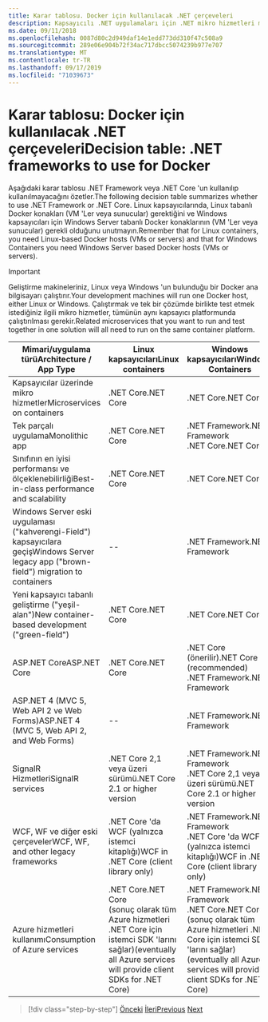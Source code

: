```yaml
---
title: Karar tablosu. Docker için kullanılacak .NET çerçeveleri
description: Kapsayıcılı .NET uygulamaları için .NET mikro hizmetleri mimarisi | Karar tablosu, Docker için kullanılacak .NET çerçeveleri
ms.date: 09/11/2018
ms.openlocfilehash: 0087d80c2d949daf14e1edd773dd310f47c508a9
ms.sourcegitcommit: 289e06e904b72f34ac717dbcc5074239b977e707
ms.translationtype: MT
ms.contentlocale: tr-TR
ms.lasthandoff: 09/17/2019
ms.locfileid: "71039673"
---
```

# <a name="decision-table-net-frameworks-to-use-for-docker"></a><span data-ttu-id="4c8bb-104">Karar tablosu: Docker için kullanılacak .NET çerçeveleri</span><span class="sxs-lookup"><span data-stu-id="4c8bb-104">Decision table: .NET frameworks to use for Docker</span></span>

<span data-ttu-id="4c8bb-105">Aşağıdaki karar tablosu .NET Framework veya .NET Core 'un kullanılıp kullanılmayacağını özetler.</span><span class="sxs-lookup"><span data-stu-id="4c8bb-105">The following decision table summarizes whether to use .NET Framework or .NET Core.</span></span> <span data-ttu-id="4c8bb-106">Linux kapsayıcılarında, Linux tabanlı Docker konakları (VM 'Ler veya sunucular) gerektiğini ve Windows kapsayıcıları için Windows Server tabanlı Docker konaklarının (VM 'Ler veya sunucular) gerekli olduğunu unutmayın.</span><span class="sxs-lookup"><span data-stu-id="4c8bb-106">Remember that for Linux containers, you need Linux-based Docker hosts (VMs or servers) and that for Windows Containers you need Windows Server based Docker hosts (VMs or servers).</span></span>

> [!IMPORTANT]
> <span data-ttu-id="4c8bb-107">Geliştirme makineleriniz, Linux veya Windows 'un bulunduğu bir Docker ana bilgisayarı çalıştırır.</span><span class="sxs-lookup"><span data-stu-id="4c8bb-107">Your development machines will run one Docker host, either Linux or Windows.</span></span> <span data-ttu-id="4c8bb-108">Çalıştırmak ve tek bir çözümde birlikte test etmek istediğiniz ilgili mikro hizmetler, tümünün aynı kapsayıcı platformunda çalıştırılması gerekir.</span><span class="sxs-lookup"><span data-stu-id="4c8bb-108">Related microservices that you want to run and test together in one solution will all need to run on the same container platform.</span></span>

| <span data-ttu-id="4c8bb-109">Mimari/uygulama türü</span><span class="sxs-lookup"><span data-stu-id="4c8bb-109">Architecture / App Type</span></span> | <span data-ttu-id="4c8bb-110">Linux kapsayıcıları</span><span class="sxs-lookup"><span data-stu-id="4c8bb-110">Linux containers</span></span> | <span data-ttu-id="4c8bb-111">Windows kapsayıcıları</span><span class="sxs-lookup"><span data-stu-id="4c8bb-111">Windows Containers</span></span> |
|-------------------------|------------------|--------------------|
| <span data-ttu-id="4c8bb-112">Kapsayıcılar üzerinde mikro hizmetler</span><span class="sxs-lookup"><span data-stu-id="4c8bb-112">Microservices on containers</span></span> | <span data-ttu-id="4c8bb-113">.NET Core</span><span class="sxs-lookup"><span data-stu-id="4c8bb-113">.NET Core</span></span> | <span data-ttu-id="4c8bb-114">.NET Core</span><span class="sxs-lookup"><span data-stu-id="4c8bb-114">.NET Core</span></span> |
| <span data-ttu-id="4c8bb-115">Tek parçalı uygulama</span><span class="sxs-lookup"><span data-stu-id="4c8bb-115">Monolithic app</span></span> | <span data-ttu-id="4c8bb-116">.NET Core</span><span class="sxs-lookup"><span data-stu-id="4c8bb-116">.NET Core</span></span> | <span data-ttu-id="4c8bb-117">.NET Framework</span><span class="sxs-lookup"><span data-stu-id="4c8bb-117">.NET Framework</span></span> <br/> <span data-ttu-id="4c8bb-118">.NET Core</span><span class="sxs-lookup"><span data-stu-id="4c8bb-118">.NET Core</span></span> |
| <span data-ttu-id="4c8bb-119">Sınıfının en iyisi performansı ve ölçeklenebilirliği</span><span class="sxs-lookup"><span data-stu-id="4c8bb-119">Best-in-class performance and scalability</span></span> | <span data-ttu-id="4c8bb-120">.NET Core</span><span class="sxs-lookup"><span data-stu-id="4c8bb-120">.NET Core</span></span> | <span data-ttu-id="4c8bb-121">.NET Core</span><span class="sxs-lookup"><span data-stu-id="4c8bb-121">.NET Core</span></span> |
| <span data-ttu-id="4c8bb-122">Windows Server eski uygulaması ("kahverengi-Field") kapsayıcılara geçiş</span><span class="sxs-lookup"><span data-stu-id="4c8bb-122">Windows Server legacy app ("brown-field") migration to containers</span></span> | -- | <span data-ttu-id="4c8bb-123">.NET Framework</span><span class="sxs-lookup"><span data-stu-id="4c8bb-123">.NET Framework</span></span> |
| <span data-ttu-id="4c8bb-124">Yeni kapsayıcı tabanlı geliştirme ("yeşil-alan")</span><span class="sxs-lookup"><span data-stu-id="4c8bb-124">New container-based development ("green-field")</span></span> | <span data-ttu-id="4c8bb-125">.NET Core</span><span class="sxs-lookup"><span data-stu-id="4c8bb-125">.NET Core</span></span> | <span data-ttu-id="4c8bb-126">.NET Core</span><span class="sxs-lookup"><span data-stu-id="4c8bb-126">.NET Core</span></span> |
| <span data-ttu-id="4c8bb-127">ASP.NET Core</span><span class="sxs-lookup"><span data-stu-id="4c8bb-127">ASP.NET Core</span></span> | <span data-ttu-id="4c8bb-128">.NET Core</span><span class="sxs-lookup"><span data-stu-id="4c8bb-128">.NET Core</span></span> | <span data-ttu-id="4c8bb-129">.NET Core (önerilir)</span><span class="sxs-lookup"><span data-stu-id="4c8bb-129">.NET Core (recommended)</span></span> <br/> <span data-ttu-id="4c8bb-130">.NET Framework</span><span class="sxs-lookup"><span data-stu-id="4c8bb-130">.NET Framework</span></span> |
| <span data-ttu-id="4c8bb-131">ASP.NET 4 (MVC 5, Web API 2 ve Web Forms)</span><span class="sxs-lookup"><span data-stu-id="4c8bb-131">ASP.NET 4 (MVC 5, Web API 2, and Web Forms)</span></span> | -- | <span data-ttu-id="4c8bb-132">.NET Framework</span><span class="sxs-lookup"><span data-stu-id="4c8bb-132">.NET Framework</span></span> |
| <span data-ttu-id="4c8bb-133">SignalR Hizmetleri</span><span class="sxs-lookup"><span data-stu-id="4c8bb-133">SignalR services</span></span> | <span data-ttu-id="4c8bb-134">.NET Core 2,1 veya üzeri sürümü</span><span class="sxs-lookup"><span data-stu-id="4c8bb-134">.NET Core 2.1 or higher version</span></span> | <span data-ttu-id="4c8bb-135">.NET Framework</span><span class="sxs-lookup"><span data-stu-id="4c8bb-135">.NET Framework</span></span> <br/> <span data-ttu-id="4c8bb-136">.NET Core 2,1 veya üzeri sürümü</span><span class="sxs-lookup"><span data-stu-id="4c8bb-136">.NET Core 2.1 or higher version</span></span> |
| <span data-ttu-id="4c8bb-137">WCF, WF ve diğer eski çerçeveler</span><span class="sxs-lookup"><span data-stu-id="4c8bb-137">WCF, WF, and other legacy frameworks</span></span> | <span data-ttu-id="4c8bb-138">.NET Core 'da WCF (yalnızca istemci kitaplığı)</span><span class="sxs-lookup"><span data-stu-id="4c8bb-138">WCF in .NET Core (client library only)</span></span> | <span data-ttu-id="4c8bb-139">.NET Framework</span><span class="sxs-lookup"><span data-stu-id="4c8bb-139">.NET Framework</span></span> <br/> <span data-ttu-id="4c8bb-140">.NET Core 'da WCF (yalnızca istemci kitaplığı)</span><span class="sxs-lookup"><span data-stu-id="4c8bb-140">WCF in .NET Core (client library only)</span></span> |
| <span data-ttu-id="4c8bb-141">Azure hizmetleri kullanımı</span><span class="sxs-lookup"><span data-stu-id="4c8bb-141">Consumption of Azure services</span></span> | <span data-ttu-id="4c8bb-142">.NET Core</span><span class="sxs-lookup"><span data-stu-id="4c8bb-142">.NET Core</span></span> <br/> <span data-ttu-id="4c8bb-143">(sonuç olarak tüm Azure hizmetleri .NET Core için istemci SDK 'larını sağlar)</span><span class="sxs-lookup"><span data-stu-id="4c8bb-143">(eventually all Azure services will provide client SDKs for .NET Core)</span></span> | <span data-ttu-id="4c8bb-144">.NET Framework</span><span class="sxs-lookup"><span data-stu-id="4c8bb-144">.NET Framework</span></span> <br/> <span data-ttu-id="4c8bb-145">.NET Core</span><span class="sxs-lookup"><span data-stu-id="4c8bb-145">.NET Core</span></span> <br/> <span data-ttu-id="4c8bb-146">(sonuç olarak tüm Azure hizmetleri .NET Core için istemci SDK 'larını sağlar)</span><span class="sxs-lookup"><span data-stu-id="4c8bb-146">(eventually all Azure services will provide client SDKs for .NET Core)</span></span> |

>[!div class="step-by-step"]
><span data-ttu-id="4c8bb-147">[Önceki](net-framework-container-scenarios.md)
>[İleri](net-container-os-targets.md)</span><span class="sxs-lookup"><span data-stu-id="4c8bb-147">[Previous](net-framework-container-scenarios.md)
[Next](net-container-os-targets.md)</span></span>
